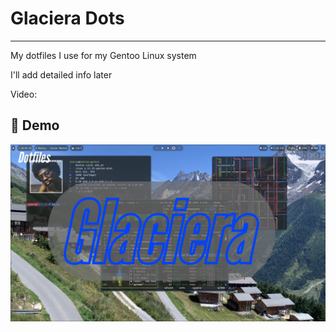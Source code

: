 # Glaciera Dots

---

My dotfiles I use for my Gentoo Linux system

I'll add detailed info later

Video:

## 🎥 Demo

[![Watch the demo](https://github.com/Chiron8/Glaciera-Dots/blob/master/Untitled.png)](https://www.youtube.com/watch?v=iyI5Qn-g230)
